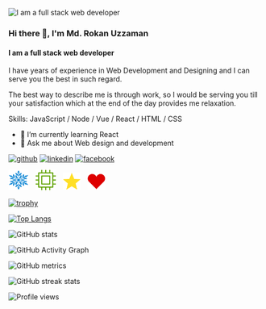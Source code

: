 
![I am a full stack web developer](https://media-exp1.licdn.com/dms/image/C4E16AQG4-CjqnrlxeA/profile-displaybackgroundimage-shrink_350_1400/0/1635789562048?e=1648080000&v=beta&t=JeRy-3RhFAL6-WDJbyUVfBFSE1ZrptsJ5B6O8Qgmxhs)
### Hi there 👋, I'm Md. Rokan Uzzaman
#### I am a full stack web developer

I have years of experience in Web Development and Designing and I can serve you the best in such regard.

The best way to describe me is through work, so I would be serving you till your satisfaction which at the end of the day provides me relaxation.

Skills: JavaScript / Node / Vue / React / HTML / CSS

- 🌱 I’m currently learning React 
- 💬 Ask me about Web design and development 


[<img src='https://cdn.jsdelivr.net/npm/simple-icons@3.0.1/icons/github.svg' alt='github' height='40'>](https://github.com/RokanUzzaman12)  [<img src='https://cdn.jsdelivr.net/npm/simple-icons@3.0.1/icons/linkedin.svg' alt='linkedin' height='40'>](https://www.linkedin.com/in/md-rokan-uzzaman-b887a0213/)  [<img src='https://cdn.jsdelivr.net/npm/simple-icons@3.0.1/icons/facebook.svg' alt='facebook' height='40'>](https://www.facebook.com/rokon.uzzaman.9041)  

<a href='https://archiveprogram.github.com/'><img src='https://raw.githubusercontent.com/acervenky/animated-github-badges/master/assets/acbadge.gif' width='40' height='40'></a> <a href='https://docs.github.com/en/developers'><img src='https://raw.githubusercontent.com/acervenky/animated-github-badges/master/assets/devbadge.gif' width='40' height='40'></a> <a href='https://stars.github.com/'><img src='https://raw.githubusercontent.com/acervenky/animated-github-badges/master/assets/starbadge.gif' width='35' height='35'></a> <a href='https://docs.github.com/en/github/supporting-the-open-source-community-with-github-sponsors'><img src='https://raw.githubusercontent.com/acervenky/animated-github-badges/master/assets/sponsorbadge.gif' width='35' height='35'></a> 

[![trophy](https://github-profile-trophy.vercel.app/?username=RokanUzzaman12)](https://github.com/ryo-ma/github-profile-trophy)

[![Top Langs](https://github-readme-stats.vercel.app/api/top-langs/?username=RokanUzzaman12)](https://github.com/anuraghazra/github-readme-stats)

![GitHub stats](https://github-readme-stats.vercel.app/api?username=RokanUzzaman12&show_icons=true&count_private=true)  

![GitHub Activity Graph](https://activity-graph.herokuapp.com/graph?username=RokanUzzaman12)  

![GitHub metrics](https://metrics.lecoq.io/RokanUzzaman12)  

![GitHub streak stats](https://github-readme-streak-stats.herokuapp.com/?user=RokanUzzaman12)  

![Profile views](https://gpvc.arturio.dev/RokanUzzaman12)  
